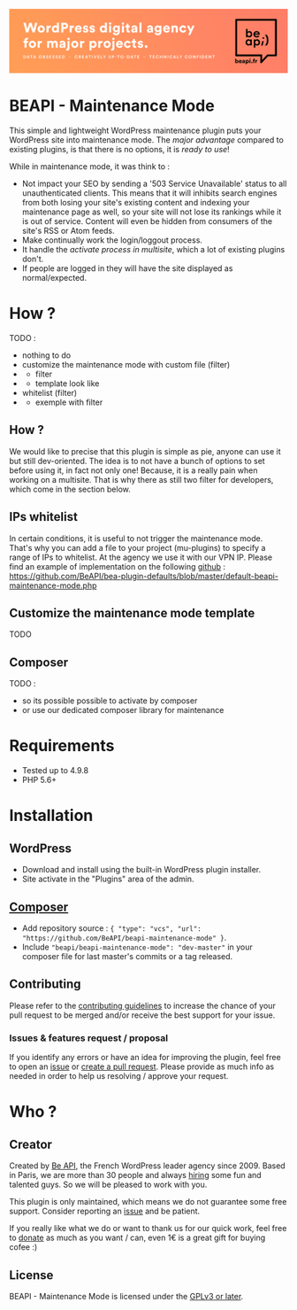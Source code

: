<a href="https://beapi.fr">![Be API Github Banner](.wordpress.org/banner-github.png)</a>

# BEAPI - Maintenance Mode

This simple and lightweight WordPress maintenance plugin puts your WordPress site into maintenance mode. The *major advantage* compared to existing plugins, is that there is no options, it is *ready to use*!

While in maintenance mode, it was think to :
- Not impact your SEO by sending a '503 Service Unavailable' status to all unauthenticated clients. This means that it will inhibits search engines from both losing your site's existing content and indexing your maintenance page as well, so your site will not lose its rankings while it is out of service. Content will even be hidden from consumers of the site's RSS or Atom feeds.
- Make continually work the login/loggout process.
- It handle the *activate process in multisite*, which a lot of existing plugins don't.
- If people are logged in they will have the site displayed as normal/expected.

# How ?

TODO :
- nothing to do
- customize the maintenance mode with custom file (filter)
- - filter
- - template look like
- whitelist (filter)
- - exemple with filter

## How ?

We would like to precise that this plugin is simple as pie, anyone can use it but still dev-oriented. The idea is to not have a bunch of options to set before using it, in fact not only one! Because, it is a really pain when working on a multisite.
That is why there as still two filter for developers, which come in the section below.

## IPs whitelist

In certain conditions, it is useful to not trigger the maintenance mode. That's why you can add a file to your project (mu-plugins) to specify a range of IPs to whitelist. At the agency we use it with our VPN IP.
Please find an example of implementation on the following [github](https://github.com/BeAPI/bea-plugin-defaults/blob/master/default-beapi-maintenance-mode.php) : https://github.com/BeAPI/bea-plugin-defaults/blob/master/default-beapi-maintenance-mode.php

## Customize the maintenance mode template

TODO

## Composer

TODO :
- so its possible possible to activate by composer
- or use our dedicated composer library for maintenance

# Requirements

- Tested up to 4.9.8
- PHP 5.6+

# Installation

## WordPress

- Download and install using the built-in WordPress plugin installer.
- Site activate in the "Plugins" area of the admin.

## [Composer](http://composer.rarst.net/)

- Add repository source : `{ "type": "vcs", "url": "https://github.com/BeAPI/beapi-maintenance-mode" }`.
- Include `"beapi/beapi-maintenance-mode": "dev-master"` in your composer file for last master's commits or a tag released.

## Contributing

Please refer to the [contributing guidelines](.github/CONTRIBUTING.md) to increase the chance of your pull request to be merged and/or receive the best support for your issue.

### Issues & features request / proposal

If you identify any errors or have an idea for improving the plugin, feel free to open an [issue](../../issues/new) or [create a pull request](../../compare). Please provide as much info as needed in order to help us resolving / approve your request.

# Who ?

## Creator

Created by [Be API](https://beapi.fr), the French WordPress leader agency since 2009. Based in Paris, we are more than 30 people and always [hiring](https://beapi.workable.com) some fun and talented guys. So we will be pleased to work with you.

This plugin is only maintained, which means we do not guarantee some free support. Consider reporting an [issue](#issues--features-request--proposal) and be patient. 

If you really like what we do or want to thank us for our quick work, feel free to [donate](https://www.paypal.me/BeAPI) as much as you want / can, even 1€ is a great gift for buying cofee :)

## License

BEAPI - Maintenance Mode is licensed under the [GPLv3 or later](LICENSE.md).
